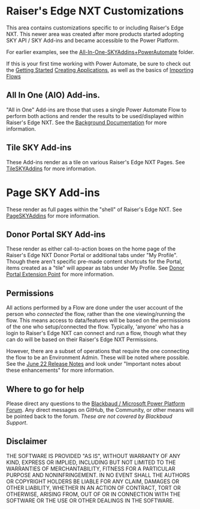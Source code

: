 # Raiser's Edge NXT Customizations

This area contains customizations specific to or including Raiser's Edge NXT.  This newer area was created after more products started adopting SKY API / SKY Add-ins and became accessible to the Power Platform. 

For earlier examples, see the [All-In-One-SKYAddins+PowerAutomate](../All-In-One-SKYAddins%2BPowerAutomate/) folder. 

If this is your first time working with Power Automate, be sure to check out the [Getting Started](https://docs.blackbaud.com/microsoft-connectors-docs/microsoft-power-platform/getting-started) [Creating Applications](https://developer.blackbaud.com/skyapi/docs/getting-started#create-an-application), as well as the basics of [Importing Flows](https://docs.blackbaud.com/microsoft-connectors-docs/microsoft-power-platform/basics/import-flows)

## All In One (AIO) Add-ins.
"All in One" Add-ins are those that uses a single Power Automate Flow to perform both actions and render the results to be used/displayed within Raiser's Edge NXT.  See the [Background Documentation](../All-In-One-SKYAddins%2BPowerAutomate/AllInOne-SKYAddIns-Background.md) for more information. 

## Tile SKY Add-ins
These Add-ins render as a tile on various Raiser's Edge NXT Pages.  See [TileSKYAddins](../All-In-One-SKYAddins%2BPowerAutomate/TileSKYAddins.md) for more information. 

# Page SKY Add-ins
These render as full pages within the "shell" of Raiser's Edge NXT.  See [PageSKYAddins](../All-In-One-SKYAddins%2BPowerAutomate/PageSKYAddIns.md) for more information. 

## Donor Portal SKY Add-ins
These render as either call-to-action boxes on the home page of the Raiser's Edge NXT Donor Portal or additional tabs under "My Profile".  Though there aren't specific pre-made content shortcuts for the Portal, items created as a "tile" will appear as tabs under My Profile.  See [Donor Portal Extension Point](https://developer.blackbaud.com/skyapi/docs/addins/concepts/extension-points#donor-portal) for more information.  

## Permissions
All actions performed by a Flow are done under the user account of the person who _connected_ the flow, rather than the one viewing/running the flow.  This means access to data/features will be based on the permissions of the one who setup/connected the flow.  Typically, 'anyone' who has a login to Raiser's Edge NXT can connect and run a flow, though what they can do will be based on their Raiser's Edge NXT Permissions. 

However, there are a subset of operations that require the one connecting the flow to be an Environment Admin.  These will be noted where possible.  See the [June 22 Release Notes](https://docs.blackbaud.com/microsoft-connectors-docs/microsoft-power-platform/changelog/2022#june-2022) and look under "Important notes about these enhancements" for more information. 

## Where to go for help
Please direct any questions to the [Blackbaud / Microsoft Power Platform Forum](https://community.blackbaud.com/forums/viewcategory/586). Any direct messages on GitHub, the Community, or other means will be pointed back to the forum.  _These are not covered by Blackbaud Support_. 

## Disclaimer
THE SOFTWARE IS PROVIDED "AS IS", WITHOUT WARRANTY OF ANY KIND, EXPRESS OR IMPLIED, INCLUDING BUT NOT LIMITED TO THE WARRANTIES OF MERCHANTABILITY, FITNESS FOR A PARTICULAR PURPOSE AND NONINFRINGEMENT. IN NO EVENT SHALL THE AUTHORS OR COPYRIGHT HOLDERS BE LIABLE FOR ANY CLAIM, DAMAGES OR OTHER LIABILITY, WHETHER IN AN ACTION OF CONTRACT, TORT OR OTHERWISE, ARISING FROM, OUT OF OR IN CONNECTION WITH THE SOFTWARE OR THE USE OR OTHER DEALINGS IN THE SOFTWARE.
